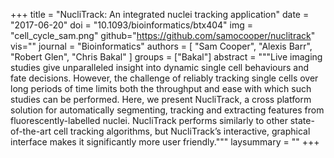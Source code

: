 +++
title = "NucliTrack: An integrated nuclei tracking application"
date = "2017-06-20"
doi = "10.1093/bioinformatics/btx404"
img = "cell_cycle_sam.png"
github="https://github.com/samocooper/nuclitrack"
vis=""
journal = "Bioinformatics"
authors = [
  "Sam Cooper",
  "Alexis Barr",
  "Robert Glen",
  "Chris Bakal"
]
groups = ["Bakal"]
abstract = """Live imaging studies give unparalleled insight into dynamic single cell behaviours and fate decisions. However, the challenge of reliably tracking single cells over long periods of time limits both the throughput and ease with which such studies can be performed. Here, we present NucliTrack, a cross platform solution for automatically segmenting, tracking and extracting features from fluorescently-labelled nuclei. NucliTrack performs similarly to other state-of-the-art cell tracking algorithms, but NucliTrack’s interactive, graphical interface makes it significantly more user friendly."""
laysummary = ""
+++

